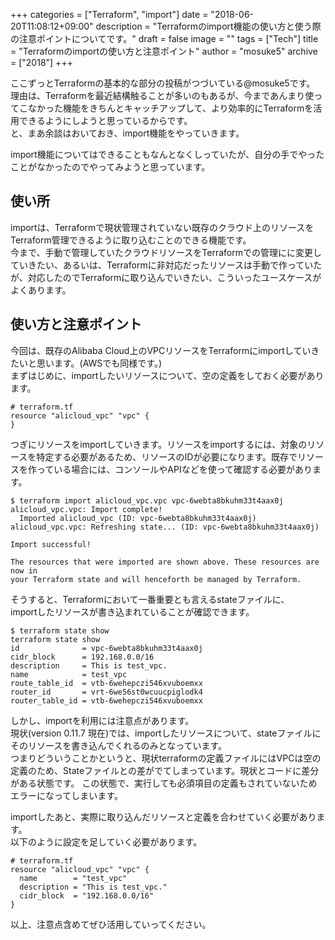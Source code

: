 +++
categories = ["Terraform", "import"]
date = "2018-06-20T11:08:12+09:00"
description = "Terraformのimport機能の使い方と使う際の注意ポイントについてです。"
draft = false
image = ""
tags = ["Tech"]
title = "Terraformのimportの使い方と注意ポイント"
author = "mosuke5"
archive = ["2018"]
+++

ここずっとTerraformの基本的な部分の投稿がつづいている@mosuke5です。  
理由は、Terraformを最近結構触ることが多いのもあるが、今まであんまり使ってこなかった機能をきちんとキャッチアップして、より効率的にTerraformを活用できるようにしようと思っているからです。  
と、まあ余談はおいておき、import機能をやっていきます。

import機能についてはできることもなんとなくしっていたが、自分の手でやったことがなかったのでやってみようと思っています。
<!--more-->

## 使い所
importは、Terraformで現状管理されていない既存のクラウド上のリソースをTerraform管理できるように取り込むことのできる機能です。  
今まで、手動で管理していたクラウドリソースをTerraformでの管理にに変更していきたい、あるいは、Terraformに非対応だったリソースは手動で作っていたが、対応したのでTerraformに取り込んでいきたい、こういったユースケースがよくあります。

## 使い方と注意ポイント
今回は、既存のAlibaba Cloud上のVPCリソースをTerraformにimportしていきたいと思います。(AWSでも同様です。)  
まずはじめに、importしたいリソースについて、空の定義をしておく必要があります。

```
# terraform.tf
resource "alicloud_vpc" "vpc" {
}
```

つぎにリソースをimportしていきます。リソースをimportするには、対象のリソースを特定する必要があるため、リソースのIDが必要になります。既存でリソースを作っている場合には、コンソールやAPIなどを使って確認する必要があります。

```
$ terraform import alicloud_vpc.vpc vpc-6webta8bkuhm33t4aax0j
alicloud_vpc.vpc: Import complete!
  Imported alicloud_vpc (ID: vpc-6webta8bkuhm33t4aax0j)
alicloud_vpc.vpc: Refreshing state... (ID: vpc-6webta8bkuhm33t4aax0j)

Import successful!

The resources that were imported are shown above. These resources are now in
your Terraform state and will henceforth be managed by Terraform.
```

そうすると、Terraformにおいて一番重要とも言えるstateファイルに、  
importしたリソースが書き込まれていることが確認できます。

```
$ terraform state show
terraform state show
id              = vpc-6webta8bkuhm33t4aax0j
cidr_block      = 192.168.0.0/16
description     = This is test_vpc.
name            = test_vpc
route_table_id  = vtb-6wehepczi546xvuboemxx
router_id       = vrt-6we56st0wcuucpiglodk4
router_table_id = vtb-6wehepczi546xvuboemxx
```

しかし、importを利用には注意点があります。  
現状(version 0.11.7 現在)では、importしたリソースについて、stateファイルにそのリソースを書き込んでくれるのみとなっています。  
つまりどういうことかというと、現状terraformの定義ファイルにはVPCは空の定義のため、Stateファイルとの差がでてしまっています。現状とコードに差分がある状態です。
この状態で、実行しても必須項目の定義もされていないためエラーになってしまいます。

importしたあと、実際に取り込んだリソースと定義を合わせていく必要があります。  
以下のように設定を足していく必要があります。

```
# terraform.tf
resource "alicloud_vpc" "vpc" {
  name        = "test_vpc"
  description = "This is test_vpc."
  cidr_block  = "192.168.0.0/16"
}
```

以上、注意点含めてぜひ活用していってください。